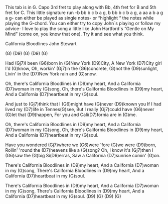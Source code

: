 This tab is in G.
Capo 3rd fret to play along with Bb, 4th fret for B and 5th fret for C.
This little signature run –b bb b c b a g, b bb b c b a g, a aa a b a g a g-
can either be played as single notes- or “highlight “ the notes while playing
the G-chord. You can either try to copy John´s playing or follow my advice-
I love to play the song a little like John Hartford´s “Gentle on My Mind”
(come on, you know that one). Try it and see what you think.  

      
California Bloodlines     John Stewart

(G)    (D9) (G)    (D9) (G)

Had (Gj7)I been (G6)born in (G)New York (D9)City,
A New York (D7)City girl I'd (G)know,
Oh, workin' (Gj7)in the (G6)concrete, (G)not the (D9)sunlight,
Livin' in the (D7)New York rain and (G)snow.

Oh, there's California Bloodlines in (D9)my heart,
And a California (D7)woman in my (G)song,
Oh, there's California Bloodlines in (D9)my heart,
And a California (D7)heartbeat in my (G)soul.

And just to (Gj7)think that I (G6)might have (G)never (D9)known you
If I had lived my (D7)life in Tennes(G)see,
But I really (Gj7)could have (G6)never (G)let that (D9)happen,
For you and Cali(D7)fornia are in (G)me.

Oh, there's California Bloodlines in (D9)my heart,
And a California (D7)woman in my (G)song,
Oh, there's California Bloodlines in (D9)my heart,
And a California (D7)heartbeat in my (G)soul.

Have you wondered (Gj7)where we (G6)were ´fore (G)we were (D9)born,
Rollin' 'round the (D7)heavens like a (G)song?
Oh, I know it's (Gj7)then I (G6)saw the (G)big Si(D9)erras,
Saw a California (D7)sunrise comin' (G)on.

There's California Bloodlines in (D9)my heart,
And a California (D7)woman in my (G)song,
There's California Bloodlines in (D9)my heart,
And a California (D7)heartbeat in my (G)soul.

There's California Bloodlines in (D9)my heart,
And a California (D7)woman in my (G)song,
There's California Bloodlines in (D9)my heart,
And a California (D7)heartbeat in my (G)soul.
(D9) (G)   (D9) (G)
